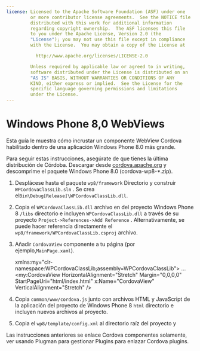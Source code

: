 ```yaml
---
license: Licensed to the Apache Software Foundation (ASF) under one
         or more contributor license agreements.  See the NOTICE file
         distributed with this work for additional information
         regarding copyright ownership.  The ASF licenses this file
         to you under the Apache License, Version 2.0 (the
         "License"); you may not use this file except in compliance
         with the License.  You may obtain a copy of the License at

           http://www.apache.org/licenses/LICENSE-2.0

         Unless required by applicable law or agreed to in writing,
         software distributed under the License is distributed on an
         "AS IS" BASIS, WITHOUT WARRANTIES OR CONDITIONS OF ANY
         KIND, either express or implied.  See the License for the
         specific language governing permissions and limitations
         under the License.
---
```


# Windows Phone 8,0 WebViews

Esta guía le muestra cómo incrustar un componente WebView Cordova habilitado dentro de una aplicación Windows Phone 8.0 más grande.

Para seguir estas instrucciones, asegúrate de que tienes la última distribución de Córdoba. Descargar desde [cordova.apache.org](http://cordova.apache.org) y descomprime el paquete Windows Phone 8.0 (cordova-wp8-*.zip).

  1. Desplácese hasta el paquete `wp8/framework` Directorio y construir `WPCordovaClassLib.sln` . Se crea el`Bin\Debug[Release]\WPCordovaClassLib.dll`.

  2. Copia el `WPCordovaClassLib.dll` archivo en del proyecto Windows Phone 8 `/libs` directorio e incluyen `WPCordovaClassLib.dll` a través de su proyecto `Project->References->Add Reference` . Alternativamente, se puede hacer referencia directamente el `wp8/framework/WPCordovaClassLib.csproj` archivo.

  3. Añadir `CordovaView` componente a tu página (por ejemplo,`MainPage.xaml`).
    
        xmlns:my="clr-namespace:WPCordovaClassLib;assembly=WPCordovaClassLib">
        ...
        <my:CordovaView HorizontalAlignment="Stretch" Margin="0,0,0,0" 
        StartPageUri="html/index.html" x:Name="CordovaView" VerticalAlignment="Stretch" />
        

  4. Copia `common/www/cordova.js` junto con archivos HTML y JavaScript de la aplicación del proyecto de Windows Phone 8 `html` directorio e incluyen nuevos archivos al proyecto.

  5. Copia el `wp8/template/config.xml` al directorio raíz del proyecto y

Las instrucciones anteriores se enlace Cordova componentes solamente, ver usando Plugman para gestionar Plugins para enlazar Cordova plugins.